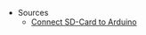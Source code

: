 - Sources
	- [Connect SD-Card to Arduino](https://www.instructables.com/Arduino-Nano-Log-GPS-Information-to-MicorSD-Card-W/)
